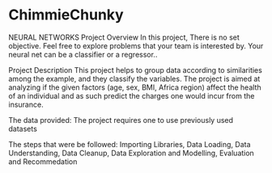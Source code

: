 # ChimmieChunky
NEURAL NETWORKS
Project Overview
In this project, There is no set objective. Feel free to explore problems that your team is interested by.  Your neural net can be a classifier or a regressor..

Project Description
This project helps to group data according to similarities among the example, and they classify the variables. The project is aimed at analyzing if the given factors (age, sex, BMI, Africa region) affect the health of an individual and as such predict the charges one would incur from the insurance. 

The data provided: The project requires one to use previously used datasets

The steps that were be followed:
Importing Libraries, Data Loading, Data Understanding, Data Cleanup, Data Exploration and Modelling, Evaluation and Recommedation

